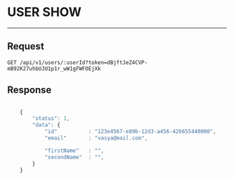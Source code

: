 # USER SHOW
-----------------

## Request

    GET /api/v1/users/:userId?token=dBjftJeZ4CVP-mB92K27uhbUJU1p1r_wW1gFWFOEjXk

## Response

```javascript

    {
        "status": 1,
        "data": {
            "id"          : "123e4567-e89b-12d3-a456-426655440000",
            "email"       : "vasya@mail.com",

            "firstName"   : "",
            "secondName"  : "",
        }
    }

```
